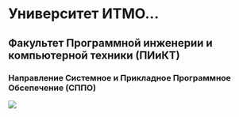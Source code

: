 # Университет ИТМО...
## Факультет Программной инженерии и компьютерной техники (ПИиКТ)
### Направление Системное и Прикладное Программное Обсепечение (СППО)
![](https://komarev.com/ghpvc/?username=ldpst)
